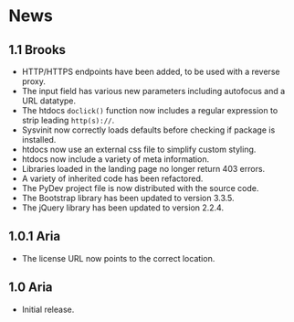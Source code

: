 News
====

1.1 Brooks
----------

 * HTTP/HTTPS endpoints have been added, to be used with a reverse
   proxy.
 * The input field has various new parameters including autofocus and
   a URL datatype.
 * The htdocs `doclick()` function now includes a regular expression to
   strip leading `http(s)://`.
 * Sysvinit now correctly loads defaults before checking if package is
   installed.
 * htdocs now use an external css file to simplify custom styling.
 * htdocs now include a variety of meta information.
 * Libraries loaded in the landing page no longer return 403 errors.
 * A variety of inherited code has been refactored.
 * The PyDev project file is now distributed with the source code.
 * The Bootstrap library has been updated to version 3.3.5.
 * The jQuery library has been updated to version 2.2.4.

1.0.1 Aria
----------

 * The license URL now points to the correct location.

1.0 Aria
--------

 * Initial release.
